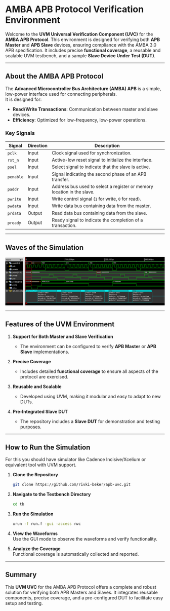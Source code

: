 # AMBA APB Protocol Verification Environment  

Welcome to the **UVM Universal Verification Component (UVC)** for the **AMBA APB Protocol**. This environment is designed for verifying both **APB Master** and **APB Slave** devices, ensuring compliance with the AMBA 3.0 APB specification. It includes precise **functional coverage**, a reusable and scalable UVM testbench, and a sample **Slave Device Under Test (DUT)**.  

---

## About the AMBA APB Protocol  

The **Advanced Microcontroller Bus Architecture (AMBA) APB** is a simple, low-power interface used for connecting peripherals.  
It is designed for:
- **Read/Write Transactions**: Communication between master and slave devices.
- **Efficiency**: Optimized for low-frequency, low-power operations.

### Key Signals  

| **Signal**  | **Direction** | **Description**                                                                                 |  
|-------------|---------------|-------------------------------------------------------------------------------------------------|  
| `pclk`      | Input         | Clock signal used for synchronization.                                                          |  
| `rst_n`     | Input         | Active-low reset signal to initialize the interface.                                            |  
| `psel`      | Input         | Select signal to indicate that the slave is active.                                             |  
| `penable`   | Input         | Signal indicating the second phase of an APB transfer.                                          |  
| `paddr`     | Input         | Address bus used to select a register or memory location in the slave.                          |  
| `pwrite`    | Input         | Write control signal (`1` for write, `0` for read).                                             |  
| `pwdata`    | Input         | Write data bus containing data from the master.                                                 |  
| `prdata`    | Output        | Read data bus containing data from the slave.                                                   |  
| `pready`    | Output        | Ready signal to indicate the completion of a transaction.                                       |  

---

## Waves of the Simulation

![Waves of the Simulation](docs/waves.png)

---

## Features of the UVM Environment  

1. **Support for Both Master and Slave Verification**  
   - The environment can be configured to verify **APB Master** or **APB Slave** implementations.  

2. **Precise Coverage**  
   - Includes detailed **functional coverage** to ensure all aspects of the protocol are exercised.  

3. **Reusable and Scalable**  
   - Developed using UVM, making it modular and easy to adapt to new DUTs.  

4. **Pre-Integrated Slave DUT**  
   - The repository includes a **Slave DUT** for demonstration and testing purposes.  

---

## How to Run the Simulation  

For this you should have simulator like Cadence Incisive/Xcelium or equivalent tool with UVM support.

1. **Clone the Repository**  
   ```bash
   git clone https://github.com/rivki-beker/apb-uvc.git
   ```  

2. **Navigate to the Testbench Directory**  
   ```bash
   cd tb
   ```  

3. **Run the Simulation**  
   ```bash
   xrun -f run.f -gui -access rwc
   ```  

4. **View the Waveforms**  
   Use the GUI mode to observe the waveforms and verify functionality.

5. **Analyze the Coverage**  
   Functional coverage is automatically collected and reported.  

---

## Summary  

This **UVM UVC** for the AMBA APB Protocol offers a complete and robust solution for verifying both APB Masters and Slaves. It integrates reusable components, precise coverage, and a pre-configured DUT to facilitate easy setup and testing.